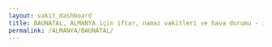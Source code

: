 ```yaml
---
layout: vakit_dashboard
title: BAUNATAL, ALMANYA için iftar, namaz vakitleri ve hava durumu - ilçe/eyalet seç
permalink: /ALMANYA/BAUNATAL/
---
```


<script type="text/javascript">
  var GLOBAL_COUNTRY = 'ALMANYA';
  var GLOBAL_CITY = 'BAUNATAL';
  var GLOBAL_STATE = '';
  var lat = 72;
  var lon = 21;
</script>
